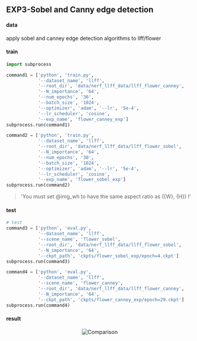 EXP3-Sobel and Canny edge detection
---

#### data  
apply sobel and canney edge detection algorithms to llff/flower  

#### train  
```python
import subprocess

command1 = ['python', 'train.py', 
            '--dataset_name', 'llff',
            '--root_dir', 'data/nerf_llff_data/llff_flower_canney',
            '--N_importance', '64',
            '--num_epochs', '30',
            '--batch_size', '1024',
            '--optimizer', 'adam', '--lr', '5e-4',
            '--lr_scheduler', 'cosine',
            '--exp_name', 'flower_canney_exp']
subprocess.run(command1)

command2 = ['python', 'train.py', 
            '--dataset_name', 'llff',
            '--root_dir', 'data/nerf_llff_data/llff_flower_sobel',
            '--N_importance', '64',
            '--num_epochs', '30',
            '--batch_size', '1024',
            '--optimizer', 'adam', '--lr', '5e-4',
            '--lr_scheduler', 'cosine',
            '--exp_name', 'flower_sobel_exp']
subprocess.run(command2)
```  
> 'You must set @img_wh to have the same aspect ratio as ({W}, {H}) !'

#### test  
```python
# test
command3 = ['python', 'eval.py', 
            '--dataset_name', 'llff',
            '--scene_name', 'flower_sobel',
            '--root_dir', 'data/nerf_llff_data/llff_flower_sobel',
            '--N_importance', '64',
            '--ckpt_path', 'ckpts/flower_sobel_exp/epoch=4.ckpt']
subprocess.run(command3)

command4 = ['python', 'eval.py', 
            '--dataset_name', 'llff',
            '--scene_name', 'flower_canney',
            '--root_dir', 'data/nerf_llff_data/llff_flower_canney',
            '--N_importance', '64',
            '--ckpt_path', 'ckpts/flower_canney_exp/epoch=29.ckpt']
subprocess.run(command4)
```  

#### result  
<p align="center"><img src="results/flower_canney.gif?raw=true" alt="Comparison"></p>


